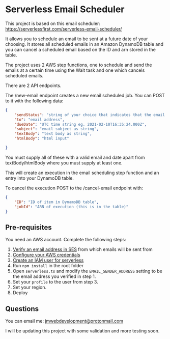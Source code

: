 # Serverless Email Scheduler

This project is based on this email scheduler: https://serverlessfirst.com/serverless-email-scheduler/

It allows you to schedule an email to be sent at a future date of your choosing. It stores all scheduled emails in an Amazon DynamoDB table and you can cancel a scheduled email based on the ID and arn stored in the table.

The project uses 2 AWS step functions, one to schedule and send the emails at a certain time using the Wait task and one which cancels scheduled emails.

There are 2 API endpoints. 

The /new-email endpoint creates a new email scheduled job. You can POST to it with the following data:

```json
{  
	"sendStatus": "string of your choice that indicates that the email has been scheduled not sent eg. INIT",
	"to": "email address",
	"dueDate": "UTC time string eg. 2021-02-10T16:35:24.000Z",
	"subject": "email subject as string",
	"textBody": "text body as string",
	"htmlBody": "html input"

}
```

You must supply all of these with a valid email and date apart from textBody/htmlBody where you must supply at least one. 

This will create an execution in the email scheduling step function and an entry into your DynamoDB table. 

To cancel the execution POST to the /cancel-email endpoint with:

```json
{  
	"ID": "ID of item in DynamoDB table",
	"jobId": "ARN of execution (this is in the table)"
}
```



## Pre-requisites

You need an AWS account. Complete the following steps:

1. [Verify an email address in SES](https://docs.aws.amazon.com/ses/latest/DeveloperGuide/verify-email-addresses.html) from which emails will be sent from
2. [Configure your AWS credentials](https://serverless.com/framework/docs/providers/aws/guide/credentials/)
3. [Create an IAM user for serverless](https://www.serverless.com/framework/docs/providers/aws/guide/credentials/) 
4. Run `npm install` in the root folder
5. Open `serverless.ts` and modify the `EMAIL_SENDER_ADDRESS` setting to be the email address you verified in step 1. 
6. Set your `profile` to the user from step 3.
7. Set your region.
8. Deploy



## Questions

You can email me: jmwebdevelopment@protonmail.com

I will be updating this project with some validation and more testing soon. 
